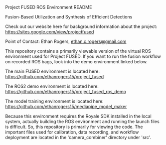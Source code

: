 Project FUSED ROS Environment README

Fusion-Based Utilization and Synthesis of Efficient Detections

Check out our website here for background information about the project: 
https://sites.google.com/view/projectfused

Point of Contact: Ethan Rogers, ethan.c.rogers@gmail.com

This repository contains a primarily viewable version of the virtual ROS
environment used for Project FUSED. If you want to run the fusion workflow
on recorded ROS bags, look into the demo environment linked below.

The main FUSED environment is located here:
https://github.com/ethanrogers15/project_fused

The ROS2 demo environment is located here: 
https://github.com/ethanrogers15/project_fused_ros_demo

The model training environment is located here:
https://github.com/ethanrogers15/mediapipe_model_maker

Because this environment requires the Royale SDK installed in the local
system, actually building the ROS environment and running the launch files
is difficult. So, this repository is primarily for viewing the code. The 
important files used for calibration, data recording, and workflow deployment
are located in the 'camera_combiner' directory under 'src'. 
